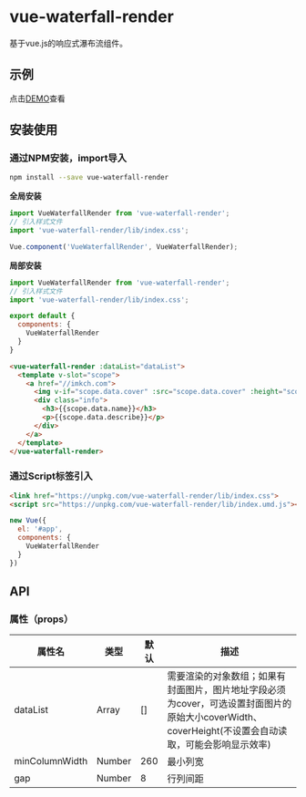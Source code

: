 # vue-waterfall-render

基于vue.js的响应式瀑布流组件。

## 示例

点击[DEMO](https://imkch.github.io/vue-waterfall-render/dist/index.html)查看

## 安装使用

### 通过NPM安装，import导入

``` bash
npm install --save vue-waterfall-render
```
**全局安装**
``` javascript
import VueWaterfallRender from 'vue-waterfall-render';
// 引入样式文件
import 'vue-waterfall-render/lib/index.css';

Vue.component('VueWaterfallRender', VueWaterfallRender);
```

**局部安装**
``` javascript
import VueWaterfallRender from 'vue-waterfall-render';
// 引入样式文件
import 'vue-waterfall-render/lib/index.css';

export default {
  components: {
    VueWaterfallRender
  }
}
```

``` html
<vue-waterfall-render :dataList="dataList">
  <template v-slot="scope">
    <a href="//imkch.com">
      <img v-if="scope.data.cover" :src="scope.data.cover" :height="scope.data.coverHeight"/>
      <div class="info">
        <h3>{{scope.data.name}}</h3>
        <p>{{scope.data.describe}}</p>
      </div>
    </a>
  </template>
</vue-waterfall-render>
```

### 通过Script标签引入

``` html
<link href="https://unpkg.com/vue-waterfall-render/lib/index.css">
<script src="https://unpkg.com/vue-waterfall-render/lib/index.umd.js"></script>
```

``` javascript
new Vue({
  el: '#app',
  components: {
    VueWaterfallRender
  }
})
```

## API

### 属性（props）

| 属性名         | 类型   | 默认 | 描述               |
| -------------- | ------ | ---- | ------------------ |
| dataList       | Array  | []   | 需要渲染的对象数组；如果有封面图片，图片地址字段必须为cover，可选设置封面图片的原始大小coverWidth、coverHeight(不设置会自动读取，可能会影响显示效率) |
| minColumnWidth | Number | 260  | 最小列宽           |
| gap            | Number | 8    | 行列间距           |
